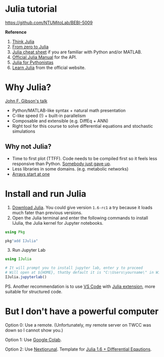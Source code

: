 # Julia tutorial

https://github.com/NTUMitoLab/BEBI-5009

**Reference**
1. [Think Julia](https://benlauwens.github.io/ThinkJulia.jl/latest/book.html)
2. [From zero to Julia](https://techytok.com/from-zero-to-julia/)
3. [Julia cheat sheet](https://juliadocs.github.io/Julia-Cheat-Sheet/) if you are familiar with Python and/or MATLAB.
4. [Official Julia Manual](https://docs.julialang.org/) for the API.
5. [Julia for Pythonistas](https://colab.research.google.com/github/ageron/julia_notebooks/blob/master/Julia_for_Pythonistas.ipynb)
6. [Learn Julia](https://julialang.org/learning/) from the official website.

# Why Julia?

[John F. Gibson's talk](https://github.com/johnfgibson/whyjulia/blob/master/1-whyjulia.ipynb)

- Python/MATLAB-like syntax + natural math presentation
- C-like speed (!) + built-in parallelism
- Composable and extensible (e.g. DiffEq + ANN)
- Right tool for this course to solve differential equations and stochastic simulations

## Why not Julia?

- Time to first plot (TTFF). Code needs to be compiled first so it feels less responsive than Python. [Somebody just gave up](https://www.zverovich.net/2016/05/13/giving-up-on-julia.html).
- Less libraries in some domains. (e.g. metabolic networks)
- [Arrays start at one](https://i.imgur.com/VRSkSGd.jpg)

# Install and run Julia

1. [Download Julia](https://julialang.org/downloads/). You could give version `1.6-rc1` a try because it loads much fater than previous versions.
2. Open the Julia terminal and enter the following commands to install IJulia, the Julia kernel for Jupyter notebooks.

```julia
using Pkg

pkg"add IJulia"
```

3. Run Jupyter Lab

```julia
using IJulia

# It will prompt you to install jupyter lab, enter y to proceed
# Will open at ${HOME}, thatby default it is "C:\Users\yourname\" in Windows systems.
IJulia.jupyterlab()  
```

PS. Another recommendation is to use [VS Code](https://code.visualstudio.com/) with [Julia extension](https://www.julia-vscode.org/), more suitable for structured code.

# But I don't have a powerful computer

Option 0: Use a remote. (Unfortunately, my remote server on TWCC was down so I cannot show you.)

Option 1: Use [Google Colab](https://colab.research.google.com/github/ageron/julia_notebooks/blob/master/Julia_for_Pythonistas.ipynb).

Option 2: Use [Nextjorunal](https://nextjournal.com/). Template for [Julia 1.6 + Differential Eqautions](https://nextjournal.com/bebi5009/julia-template). 
